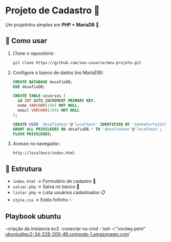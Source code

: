 # Projeto de Cadastro 💖

Um projetinho simples em **PHP + MariaDB** 🌸.

## 🚀 Como usar

1. Clone o repositório:
   ```bash
   git clone https://github.com/seu-usuario/meu-projeto.git
   ```

2. Configure o banco de dados (no MariaDB):
   ```sql
   CREATE DATABASE desafioDB;
   USE desafioDB;

   CREATE TABLE usuarios (
     id INT AUTO_INCREMENT PRIMARY KEY,
     nome VARCHAR(100) NOT NULL,
     email VARCHAR(100) NOT NULL
   );

   CREATE USER 'desafioUser'@'localhost' IDENTIFIED BY 'SenhaForte123!';
   GRANT ALL PRIVILEGES ON desafioDB.* TO 'desafioUser'@'localhost';
   FLUSH PRIVILEGES;
   ```

3. Acesse no navegador:
   ```
   http://localhost/index.html
   ```

## 📂 Estrutura
- `index.html` → Formulário de cadastro 🌸
- `salvar.php` → Salva no banco 💾
- `listar.php` → Lista usuários cadastrados 📋
- `style.css` → Estilo fofinho ✨

## Playbook ubuntu
-criação da instancia ec2
-conectar no cmd 
-'ssh -i "vockey.pem" ubuntu@ec2-34-226-200-46.compute-1.amazonaws.com'

